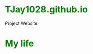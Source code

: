 # TJay1028.github.io
Project Website
<!DOCTYPE html>
<html>
    <head>
        <meta charset="utf-8">
        <title>CSS inheritance</title>
        <style>
            h1{color:green;}
        </style>
        </head>
  <body>
        <h1> My life</h1>
        <img src = ".https://www.w3schools.com/images/lamp.jpg>
    </body>
</html>
